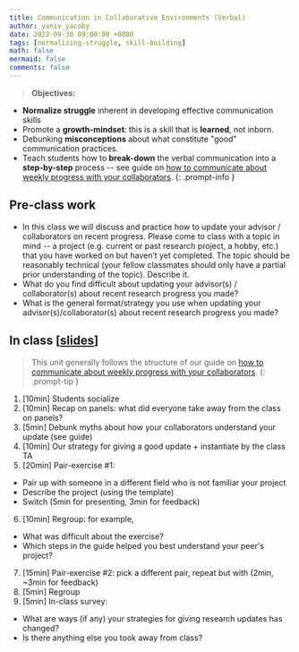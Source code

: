 ```yaml
---
title: Communication in Collaborative Environments (Verbal)
author: yaniv_yacoby
date: 2022-09-30 09:00:00 +0800
tags: [normalizing-struggle, skill-building]
math: false
mermaid: false
comments: false
---
```


> **Objectives:**
* **Normalize struggle** inherent in developing effective communication skills
* Promote a **growth-mindset**: this is a skill that is **learned**, not inborn.
* Debunking **misconceptions** about what constitute "good" communication practices. 
* Teach students how to **break-down** the verbal communication into a **step-by-step** process -- see guide on [how to communicate about weekly progress with your collaborators](https://yanivyacoby.github.io/harvard-cs290/materials/communication-in-collaborative-environments).
{: .prompt-info }


## Pre-class work
* In this class we will discuss and practice how to update your advisor / collaborators on recent progress. Please come to class with a topic in mind -- a project (e.g. current or past research project, a hobby, etc.) that you have worked on but haven’t yet completed. The topic should be reasonably technical (your fellow classmates should only have a partial prior understanding of the topic). Describe it.
* What do you find difficult about updating your advisor(s) / collaborator(s) about recent research progress you made?
* What is the general format/strategy you use when updating your advisor(s)/collaborator(s) about recent research progress you made?


## In class \[[slides](https://docs.google.com/presentation/d/1o7C26CdeZwkIwqK7Rvohzng9C2OHFCW8acZTPoXMIwY/edit?usp=sharing)\]
> This unit generally follows the structure of our guide on [how to communicate about weekly progress with your collaborators](https://yanivyacoby.github.io/harvard-cs290/materials/communication-in-collaborative-environments).
{: .prompt-tip }
1. [10min] Students socialize
2. [10min] Recap on panels: what did everyone take away from the class on panels?
3. [5min] Debunk myths about how your collaborators understand your update (see guide)
4. [10min] Our strategy for giving a good update + instantiate by the class TA
5. [20min] Pair-exercise #1:
  * Pair up with someone in a different field who is not familiar your project
  * Describe the project (using the template)
  * Switch (5min for presenting, 3min for feedback)
6. [10min] Regroup: for example,
  * What was difficult about the exercise?
  * Which steps in the guide helped you best understand your peer's project?
7. [15min] Pair-exercise #2: pick a different pair, repeat but with (2min, ~3min for feedback)
8. [5min] Regroup
9. [5min] In-class survey:
  * What are ways (if any) your strategies for giving research updates has changed?
  * Is there anything else you took away from class?

